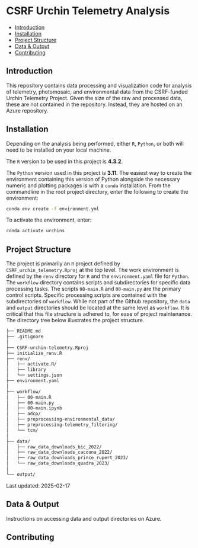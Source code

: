 # CSRF Urchin Telemetry Analysis

<!-- TOC -->

- [Introduction](#introduction)
- [Installation](#installation)
- [Project Structure](#project-structure)
- [Data & Output](#data--output)
- [Contributing](#contributing)
  
<!-- /TOC -->

## Introduction
This repository contains data processing and visualization code for analysis of telemetry, photomosaic, and environmental data from the CSRF-funded Urchin Telemetry Project.  Given the size of the raw and processed data, these are not contained in the repository.  Instead, they are hosted on an Azure repository.

## Installation
Depending on the analysis being performed, either `R`, `Python`, or both will need to be installed on your local machine.

The `R` version to be used in this project is __4.3.2__.  

The `Python` version used in this project is __3.11__.  The easiest way to create the environment containing this version of Python alongside the necessary numeric and plotting packages is with a `conda` installation.  From the commandline in the root project directory, enter the following to create the environment:
```sh
conda env create -f environment.yml
```
To activate the environment, enter:
```sh
conda activate urchins
```

## Project Structure
The project is primarily an `R` project defined by `CSRF_urchin_telemetry.Rproj` at the top level.  The work environment is defined by the `renv` directory for `R` and the `environment.yaml` file for `Python`.  The `workflow` directory contains scripts and subdirectories for specific data processing tasks.  The scripts `00-main.R` and `00-main.py` are the primary control scripts.  Specific processing scripts are contained with the subdirectories of `workflow`.  While not part of the Github repository, the `data` and `output` directories should be located at the same level as `workflow`.  It is critical that this file structure is adhered to, for ease of project maintenance.  The directory tree below illustrates the project structure.

```sh
├── README.md
├── .gitignore
│
├── CSRF-urchin-telemetry.Rproj
├── initialize_renv.R
├── renv/
│   ├── activate.R/
│   ├── library
│   └── settings.json
├── environment.yaml
│
├── workflow/
│   ├── 00-main.R
│   ├── 00-main.py
│   ├── 00-main.ipynb
│   ├── adcp/
│   ├── preprocessing-environmental_data/
│   ├── preprocessing-telemetry_filtering/
│   └── tcm/
│
├── data/
│   ├── raw_data_downloads_bic_2022/
│   ├── raw_data_downloads_cacouna_2022/
│   ├── raw_data_downloads_prince_rupert_2023/
│   └── raw_data_downloads_quadra_2023/
│
└── output/
```
Last updated: 2025-02-17

## Data & Output
Instructions on accessing data and output directories on Azure.

## Contributing


<!-- + the file `0-packrat-initialize.R` that has been created by Filippo Ferrario at the beginning to initialize the library -->







